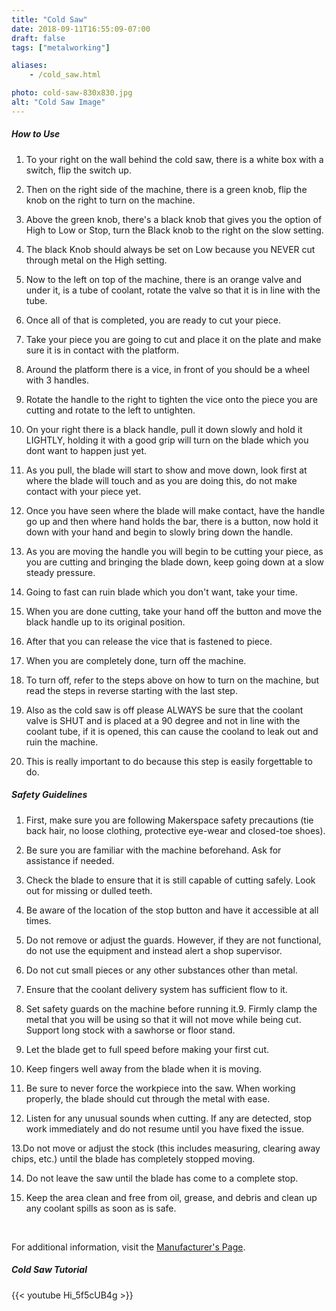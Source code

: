```yaml
---
title: "Cold Saw"
date: 2018-09-11T16:55:09-07:00
draft: false
tags: ["metalworking"]

aliases:
    - /cold_saw.html

photo: cold-saw-830x830.jpg
alt: "Cold Saw Image"
---
```

##### How to Use
1. To your right on the wall behind the cold saw, there is a white box with a switch, flip the switch up.

2. Then on the right side of the machine, there is a green knob, flip the knob on the right to turn on the machine.

3. Above the green knob, there's a black knob that gives you the option of High to Low or Stop, turn the Black knob to the right on the slow setting.

4. The black Knob should always be set on Low because you NEVER cut through metal on the High setting.

5. Now to the left on top of the machine, there is an orange valve and under it, is a tube of coolant, rotate the valve so that it is in line with the tube.

6. Once all of that is completed, you are ready to cut your piece.

7. Take your piece you are going to cut and place it on the plate and make sure it is in contact with the platform.

8. Around the platform there is a vice, in front of you should be a wheel with 3 handles.

9. Rotate the handle to the right to tighten the vice onto the piece you are cutting and rotate to the left to untighten.

10. On your right there is a black handle, pull it down slowly and hold it LIGHTLY, holding it with a good grip will turn on the blade which you dont want to happen just yet.

11. As you pull, the blade will start to show and move down, look first at where the blade will touch and as you are doing this, do not make contact with your piece yet.

12. Once you have seen where the blade will make contact, have the handle go up and then where hand holds the bar, there is a button, now hold it down with your hand and begin to slowly bring down the handle.

13. As you are moving the handle you will begin to be cutting your piece, as you are cutting and bringing the blade down, keep going down at a slow steady pressure.

14. Going to fast can ruin blade which you don't want, take your time.

15. When you are done cutting, take your hand off the button and move the black handle up to its original position.

16. After that you can release the vice that is fastened to piece.

17. When you are completely done, turn off the machine.

18. To turn off, refer to the steps above on how to turn on the machine, but read the steps in reverse starting with the last step.

19. Also as the cold saw is off please ALWAYS be sure that the coolant valve is SHUT and is placed at a 90 degree and not in line with the coolant tube, if it is opened, this can cause the cooland to leak out and ruin the machine.

20. This is really important to do because this step is easily forgettable to do.

##### Safety Guidelines
1. First, make sure you are following Makerspace safety precautions (tie back hair, no loose clothing, protective eye-wear and closed-toe shoes).

2. Be sure you are familiar with the machine beforehand. Ask for assistance if needed.

3. Check the blade to ensure that it is still capable of cutting safely. Look out for missing or dulled teeth.

4. Be aware of the location of the stop button and have it accessible at all times.

5. Do not remove or adjust the guards. However, if they are not functional, do not use the equipment and instead alert a shop supervisor.

6. Do not cut small pieces or any other substances other than metal.

7. Ensure that the coolant delivery system has sufficient flow to it. 

8. Set safety guards on the machine before running it.9. Firmly clamp the metal that you will be using so that it will not move while being cut. Support long stock with a sawhorse or floor stand. 

9. Let the blade get to full speed before making your first cut. 

10. Keep fingers well away from the blade when it is moving.

11. Be sure to never force the workpiece into the saw. When working properly, the blade should cut through the metal with ease. 

12. Listen for any unusual sounds when cutting. If any are detected, stop work immediately and do not resume until you have fixed the issue.

13.Do not move or adjust the stock (this includes measuring, clearing away chips, etc.) until the blade has completely stopped moving.

14. Do not leave the saw until the blade has come to a complete stop.

15. Keep the area clean and free from oil, grease, and debris and clean up any coolant spills as soon as is safe.

<br/>

For additional information, visit the [Manufacturer's Page](https://www.jettools.com/us/en/p/j-fk350-2k-350mm-ferrous-manual-cold-saw/414214K).

##### Cold Saw Tutorial
{{< youtube Hi_5f5cUB4g >}}

